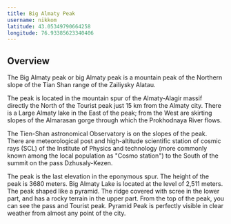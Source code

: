 ```yaml
---
title: Big Almaty Peak
username: nikkom
latitude: 43.05349790664258
longitude: 76.93385623340406
---
```


## Overview

The Big Almaty peak or big Almaty peak is a mountain peak of the Northern slope of the Tian Shan range of the Zailiysky Alatau.

The peak is located in the mountain spur of the Almaty-Alagir massif directly the North of the Tourist peak just 15 km from the Almaty city. There is a Large Almaty lake in the East of the peak; from the West are skirting slopes of the Almarasan gorge through which the Prokhodnaya River flows.

The Tien-Shan astronomical Observatory is on the slopes of the peak. There are meteorological post and high-altitude scientific station of cosmic rays (SCL) of the Institute of Physics and technology (more commonly known among the local population as "Cosmo station") to the South of the summit on the pass Dzhusaly-Kezen.

The peak is the last elevation in the eponymous spur. The height of the peak is 3680 meters. Big Almaty Lake is located at the level of 2,511 meters. The peak shaped like a pyramid. The ridge covered with scree in the lower part, and has a rocky terrain in the upper part. From the top of the peak, you can see the pass and Tourist peak. Pyramid Peak is perfectly visible in clear weather from almost any point of the city.
